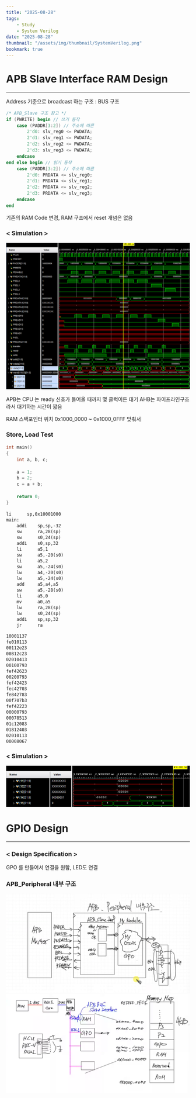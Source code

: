 ```yaml
---
title: "2025-08-28"
tags:
    - Study
    - System Verilog
date: "2025-08-28"
thumbnail: "/assets/img/thumbnail/SystemVerilog.png"
bookmark: true
---
```


# APB Slave Interface RAM Design
---
Address 기준으로 broadcast 하는 구조 : BUS 구조

```verilog
/* APB_Slave 구조 참고 */
if (PWRITE) begin // 쓰기 동작
    case (PADDR[3:2]) // 주소에 따른
        2'd0: slv_reg0 <= PWDATA;
        2'd1: slv_reg1 <= PWDATA;
        2'd2: slv_reg2 <= PWDATA;
        2'd3: slv_reg3 <= PWDATA;
    endcase
end else begin // 읽기 동작
    case (PADDR[3:2]) // 주소에 따른
        2'd0: PRDATA <= slv_reg0;
        2'd1: PRDATA <= slv_reg1;
        2'd2: PRDATA <= slv_reg2;
        2'd3: PRDATA <= slv_reg3;
    endcase
end
```

기존의 RAM Code 변경, RAM 구조에서 reset 개념은 없음

### < Simulation >
![alt text](../../assets/img/final/250828/1.png)

APB는 CPU 는 ready 신호가 들어올 때까지 몇 클럭이든 대기
AHB는 파이프라인구조라서 대기하는 시간이 짧음

RAM 스택포인터 위치 0x1000_0000 ~ 0x1000_0FFF 맞춰서 

### Store, Load Test
```c
int main()
{
    int a, b, c;

    a = 1;
    b = 2;
    c = a + b;

    return 0;
}
```

```text
li      sp,0x10001000
main:
    addi    sp,sp,-32
    sw      ra,28(sp)
    sw      s0,24(sp)
    addi    s0,sp,32
    li      a5,1
    sw      a5,-20(s0)
    li      a5,2
    sw      a5,-24(s0)
    lw      a4,-20(s0)
    lw      a5,-24(s0)
    add     a5,a4,a5
    sw      a5,-28(s0)
    li      a5,0
    mv      a0,a5
    lw      ra,28(sp)
    lw      s0,24(sp)
    addi    sp,sp,32
    jr      ra
```

```text
10001137
fe010113
00112e23
00812c23
02010413
00100793
fef42623
00200793
fef42423
fec42703
fe842783
00f707b3
fef42223
00000793
00078513
01c12083
01812403
02010113
00008067
```

### < Simulation >
![alt text](../../assets/img/final/250828/2.png)



# GPIO Design
---
### < Design Specification >
GPO 를 만들어서 연결을 원함, LED도 연결

### APB_Peripheral 내부 구조
![alt text](../../assets/img/final/250828/3.png)
![alt text](../../assets/img/final/250828/4.png)

